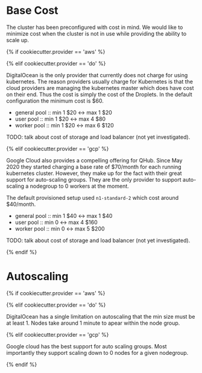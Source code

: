 # Base Cost

The cluster has been preconfigured with cost in mind. We would like to
minimize cost when the cluster is not in use while providing the
ability to scale up.

{% if cookiecutter.provider == 'aws' %}

{% elif cookiecutter.provider == 'do' %}

DigitalOcean is the only provider that currently does not charge for
using kubernetes. The reason providers usually charge for Kubernetes
is that the cloud providers are managing the kubernetes master which
does have cost on their end. Thus the cost is simply the cost of the
Droplets. In the default configuration the minimum cost is $60.

 - general pool :: min 1  $20 <-> max 1 $20
 - user pool :: min 1 $20 <-> max 4 $80
 - worker pool :: min 1 $20 <-> max 6 $120

TODO: talk about cost of storage and load balancer (not yet
investigated).

{% elif cookiecutter.provider == 'gcp' %}

Google Cloud also provides a compelling offering for QHub. Since May
2020 they started charging a base rate of $70/month for each running
kubernetes cluster. However, they make up for the fact with their
great support for auto-scaling groups. They are the only provider to
support auto-scaling a nodegroup to 0 workers at the moment.

The default provisioned setup used `n1-standard-2` which cost around $40/month.

 - general pool :: min 1 $40 <-> max 1 $40
 - user pool :: min 0 <-> max 4 $160
 - worker pool :: min 0 <-> max 5 $200

TODO: talk about cost of storage and load balancer (not yet
investigated).

{% endif %}

# Autoscaling

{% if cookiecutter.provider == 'aws' %}

{% elif cookiecutter.provider == 'do' %}

DigitalOcean has a single limitation on autoscaling that the min size
must be at least 1. Nodes take around 1 minute to apear within the
node group.

{% elif cookiecutter.provider == 'gcp' %}

Google cloud has the best support for auto scaling groups. Most
importantly they support scaling down to 0 nodes for a given
nodegroup.

{% endif %}

